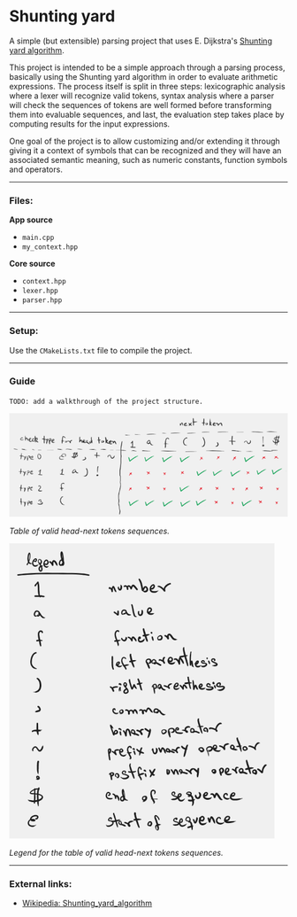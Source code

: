 # Shunting yard

A simple (but extensible) parsing project that uses E. Dijkstra's [Shunting yard algorithm](#external-links).

This project is intended to be a simple approach through a parsing process, basically using the Shunting yard algorithm in order to evaluate arithmetic expressions. The process itself is split in three steps: lexicographic analysis where a lexer will recognize valid tokens, syntax analysis where a parser will check the sequences of tokens are well formed before transforming them into evaluable sequences, and last, the evaluation step takes place by computing results for the input expressions.

One goal of the project is to allow customizing and/or extending it through giving it a context of symbols that can be recognized and they will have an associated semantic meaning, such as numeric constants, function symbols and operators.

---

### Files:

**App source**
- `main.cpp`
- `my_context.hpp`

**Core source**
- `context.hpp`
- `lexer.hpp`
- `parser.hpp`

---

### Setup:

Use the `CMakeLists.txt` file to compile the project.

---

### Guide

`TODO: add a walkthrough of the project structure.`

![head_next](./docs/head_next.png)

*Table of valid head-next tokens sequences.*

![head_next_legend](./docs/head_next_legend.png)

*Legend for the table of valid head-next tokens sequences.*

---

### External links:

- [Wikipedia: Shunting_yard_algorithm](https://en.wikipedia.org/wiki/Shunting_yard_algorithm)
